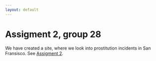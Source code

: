 ```yaml
---
layout: default
---
```


# Assigment 2, group 28
We have created a site, where we look into prostitution incidents in San Fransisco. See [Assigment 2](./another-page.html).